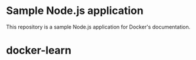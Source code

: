 # Sample Node.js application

This repository is a sample Node.js application for Docker's documentation.
# docker-learn

